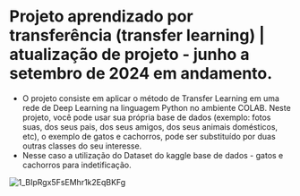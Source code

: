 # Projeto aprendizado por transferência (transfer learning) | atualização de projeto - junho a setembro de 2024 em andamento.
* O projeto consiste em aplicar o método de Transfer Learning em uma rede de Deep Learning na linguagem Python no ambiente COLAB. Neste projeto, você pode usar sua própria base de dados (exemplo: fotos suas, dos seus pais, dos seus amigos, dos seus animais domésticos, etc), o exemplo de gatos e cachorros, pode ser substituído por duas outras classes do seu interesse.
* Nesse caso a utilização do Dataset do kaggle base de dados - gatos e cachorros para indetificação.

![1_BIpRgx5FsEMhr1k2EqBKFg](https://github.com/user-attachments/assets/de88dbd2-036c-4ae3-8c98-bc5544cc3950)
